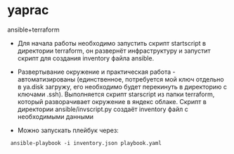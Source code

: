 # yaprac
ansible+terraform

- Для начала работы необходимо запустить скрипт startscript в директории terraform, он развернёт инфраструктуру и запустит скрипт для создания inventory файла ansible.

- Развертывание окружение и практическая работа - автоматизированы (единственное, потребуется мой ключ отдельно в ya.disk загружу, его необходимо будет перекинуть в директорию с ключами .ssh). Выполняется скрипт starscript из папки terraform, который разворачивает окружение в яндекс облаке. Скрипт в директории ansible/invscript.py создаёт inventory файл с необходимыми данными

- Можно запускать плейбук через:

```
 ansible-playbook -i inventory.json playbook.yaml

```
